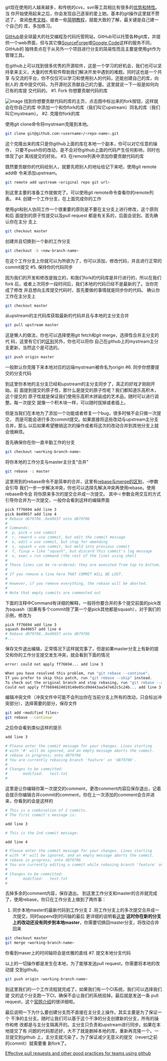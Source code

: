 git现在使用的人越来越多，和传统的cvs，svn等工具相比有很多的[优势和特性](http://www.oschina.net/news/12542/git-and-svn)。当
你开始使用起来之后，你会发现自己逐渐的爱上她。基本的git操作这里就不赘述了，
查阅[参考文档](http://gitref.org/)，或者一些[简明教程](http://rogerdudler.github.io/git-guide/index.zh.html)，就能大致的了解，最关键是自己建一个自己的
库，多加练习。

[GitHub](https://github.com/)是全球最大的社交编程及代码托管网站，GitHub可以托管各种git库，并提
供一个web界面，但与其它像[SourceForge](http://sourceforge.net/)或[Google Code](http://code.google.com/intl/zh-CN/)这样的服务不同，GitHub的
独特卖点在于从另外一个项目进行分支的简易性而且主要是使用git作为管理工具。

在github上可以找到很多优秀的开源软件，这是一个学习的好机会，我们也可以坚
持拿来主义，大量的优秀软件帮助我们解决开发中遇到的难题。同时这也是一个共享
与交流的平台，你不仅仅可以学习和使用别人的代码，还能创建自己的库，向别人的
库中提交代码，为开源社区贡献自己的力量。这里就说一下一般是如何向已有的库提
交代码的。
#1. Fork 你想要贡献代码的库

![image](https://github.s3.amazonaws.com/docs/bootcamp_3_fork.jpg)
找到你想要贡献代码的库的主页，点击图中标出来的fork按钮，这样就会在你自己的库
中添加一个和你fork的库（我们叫它upstream）同名的库（我们叫它mystream）。
#2. 克隆你fork的库

使用git clone命令将mystream克隆到本地。

``` bash
git clone git@github.com:<username>/<repo-name>.git
```

这个克隆出来的库只是你github上面的库在本地一个副本，你可以对它任意的操作，
只要不push你的改动，是不会对你github上面的代码产生任何影响，同时也体现了git
离线提交的好处。
#3. 在remote列表中添加你要贡献代码的库

既然要贡献你的代码给别人，就要先把别人的地址给记下来吧，使用git remote add命
令来添加upstream。

``` bash
git remote add upstream <original repo git url>
```

到这里主要的准备工作就做完了。可以使用git remote命令查看你的remote列表。
#4. 创建一个工作分支，在上面完成你的工作

使用git和别人协同工作一个很重要的原则是不要在主分支上进行修改，这个原则和后
面提到的原子性提交以及pull request 都是有关系的，后面会说到。首先确认你在主分
支上

``` bash
git checkout master
```

创建并且切换到一个新的工作分支

``` bash
git checkout -b <new-branch-name>
```

在这个工作分支上你就可以为所欲为了，你可以添加，修改代码，并且进行正常的
commit提交
#5. 保持你的代码同步

因为我们的开发和修改是独立的，和我们fork的代码库是并行进行的，所以在我们fork
后，或者上次同步一段时间后，我们本地的代码已经不是最新的了。当你完成了修改
并且想向主库提交代码时，首先要做的事情就是同步你的代码。
确认你工作在主分支上

``` bash
git checkout master
```

从upstream的主代码库获取最新的代码并且与本地的主分支合并

``` bash
git pull upstream master
```

这是懒人的做法，你也可以选择使用git fetch和git merge，选择性合并主分支的代
码，这里有它们的[区别](http://www.tech126.com/git-fetch-pull/)另外，你也可以将你
自己在github上的mystream主分支更新，当然这个是可选的。

``` bash
git push origin master
```

一般默认你克隆下来本地对应的远端mystream被命名为origin
#6. 同步你想要提交的分支代码

到这里你本地的主分支已经和upstream的主分支同步了，真正的好戏才刚刚开始。前
面提到提交的原子性，那什么是提交的原子性呢？我们都知道乐高积木，这个提交的
原子性就是保证我们使用乐高积木拼装成的艺术品，随时可以进行调整。每一次提交
就像一个积木块一样，可以随时拔掉或者插上。

但是当我们在本地为了添加一个功能或者修复一个bug，很多时候不会只做一次提交，
而是可能会进行多次commit提交。如果直接将这些改动与upstream主分支合并，那么
以后如果希望撤销这次的操作或者将这次的改动合并到其他分支上就会很麻烦。

首先确保你在你一直辛勤工作的分支

``` bash
git checkout <working-branch-name>
```

将你本地的工作分支与master主分支“合并”

``` bash
git rebase -i master
```

这里用到的rebase命令不是简单的合并，这里有[rebase与merge的区别](http://www.liuhui998.com/4_2.html)，-i参数会引导
我们一步一步解决冲突，你也可以选择先解决冲突再使用rebase。使用rebase命令会
将你原来多次的提交合并成一次提交。
其中-i 参数会用交互的方式引导你合并为一次提交，一般你会看到这样的编辑界面

``` bash
pick ff76694 add line 3
pick 8e49657 add line 4
# Rebase d879706..8e49657 onto d879706
#
# Commands:
#  p, pick = use commit
#  r, reword = use commit, but edit the commit message
#  e, edit = use commit, but stop for amending
#  s, squash = use commit, but meld into previous commit
#  f, fixup = like "squash", but discard this commit's log message
#  x, exec = run command (the rest of the line) using shell
#
# These lines can be re-ordered; they are executed from top to bottom.
#
# If you remove a line here THAT COMMIT WILL BE LOST.
#
# However, if you remove everything, the rebase will be aborted.
#
# Note that empty commits are commented out
```

下面的注释中Command有详细的解释，一般将你要合并的多个提交前面的pick改为squash（如果有多个commit除了第一个是pick其他都是squash），对于我们的示例，修改为

``` bash
pick ff76694 add line 3
squash 8e49657 add line 4
# Rebase d879706..8e49657 onto d879706
#...
```

保存文件退出编辑，正常情况下这样就完事了，但是如果master分支上有新的提交和你的工作分支提交发生冲突，就会看到下面的情况

``` bash
error: could not apply ff76694... add line 3

When you have resolved this problem, run "git rebase --continue".
If you prefer to skip this patch, run "git rebase --skip" instead.
To check out the original branch and stop rebasing, run "git rebase --abort".
Could not apply ff76694624019140e05cd9d443aa547e62c5c24b... add line 3
```

编辑冲突文件（冲突文件中可能不会列出你在当前分支上所有的改动，只会标出冲突部分），选择需要的部分，保存文件

``` bash
git add <modified files>
git rebase --continue
```

之后你会看到类似这样的提示

``` bash
add line 3

# Please enter the commit message for your changes. Lines starting
# with '#' will be ignored, and an empty message aborts the commit.
# rebase in progress; onto d879706
# You are currently rebasing branch 'feature' on 'd879706'.
#
# Changes to be committed:
#       modified:   test.txt
#
```

这里是让你编辑你第一次提交的comment，更改comment内容后保存退出，记着会提示你编辑合并commit的comment，你在上一次添加的comment会合并进来，你看到的会是这样的

``` bash
# This is a combination of 2 commits.
# The first commit's message is:

add line 3

# This is the 2nd commit message:

add line 4

# Please enter the commit message for your changes. Lines starting
# with '#' will be ignored, and an empty message aborts the commit.
# rebase in progress; onto d879706
# You are currently editing a commit while rebasing branch 'feature' on 'd879706'.
#
# Changes to be committed:
#       modified:   test.txt
#
```

去掉多余的comment内容，保存退出。
到这里工作分支和master的合并就完成了，使用rebase，你只在工作分支上做到了两件事：
1. 同步本地master的最新代码到工作分支
2 .将工作分支上的多次提交合并成一次提交，同时append到时间轴的最后
更详细的说明看[这里](http://gitready.com/advanced/2009/02/10/squashing-commits-with-rebase.html)
**这时你在新的分支上的改动还没有同步到本地master**，你需要切换回master分支，将改动合并回来

``` bash
git checkout master
git merge <working-branch-name>
```

你看到maser上的时间轴将会是优雅的直线
#7. 提交本地分支代码

以上的一切操作都是发生在本地，为了能够发送pull request，你需要将本地的改动提
交到github。

``` bash
git push origin <working-branch-name>
```

 到这里我们的一个工作流程就完成了，如果我们有一个CI系统，我们可以选择我们提
交的这个分支跑一下CI，确保不会让我们的系统挂掉。最后就是发送一条
pull request，这个[官网介绍](https://help.github.com/articles/using-pull-requests)的很详细啦。

最后说明一下为什么要创建分支而不直接在主分支上操作。其实主要是为了保证一个
干净的主分支。随时让我们可以基于这个干净的分支创建新的分支，所有的操作和修
改都是与主分支隔离开的。主分支只负责和upstream进行同步。如果在本地提交了有
问题的代码那还好，大不了就是删掉本地的库，重新再克隆一个。一旦提交到github
上，主分支就污染了，为了保证减少无意义的提交（revert之前的commit）就需要重
新fork了。

[Effective pull requests and other good practices for teams using github](http://codeinthehole.com/writing/pull-requests-and-other-good-practices-for-teams-using-github/)
